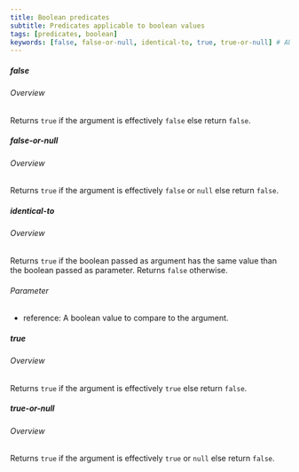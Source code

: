 ```yaml
---
title: Boolean predicates
subtitle: Predicates applicable to boolean values
tags: [predicates, boolean]
keywords: [false, false-or-null, identical-to, true, true-or-null] # AUTO-GENERATED KEYWORDS
---
```

<!-- START AUTO-GENERATED -->
##### false
###### Overview

Returns `true` if the argument is effectively `false` else return `false`.

##### false-or-null
###### Overview

Returns `true` if the argument is effectively `false` or `null` else return `false`.

##### identical-to
###### Overview

Returns `true` if the boolean passed as argument has the same value than the boolean passed as parameter. Returns `false` otherwise.

###### Parameter
* reference: A boolean value to compare to the argument.

##### true
###### Overview

Returns `true` if the argument is effectively `true` else return `false`.

##### true-or-null
###### Overview

Returns `true` if the argument is effectively `true` or `null` else return `false`.

<!-- END AUTO-GENERATED -->
